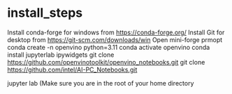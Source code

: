 # install_steps
Install conda-forge for windows from https://conda-forge.org/
Install Git for desktop from https://git-scm.com/downloads/win
Open mini-forge prmopt
conda create -n openvino python=3.11 
conda activate openvino 
conda install jupyterlab ipywidgets
git clone https://github.com/openvinotoolkit/openvino_notebooks.git
git clone https://github.com/intel/AI-PC_Notebooks.git

jupyter lab  (Make sure you are in the root of your home directory
 
